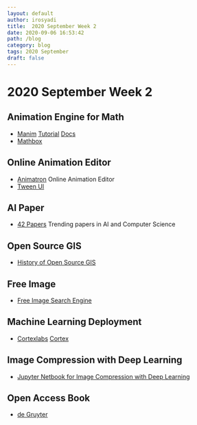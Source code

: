 ```yaml
---
layout: default
author: irosyadi
title:  2020 September Week 2
date: 2020-09-06 16:53:42
path: /blog
category: blog
tags: 2020 September
draft: false
---
```


# 2020 September Week 2

## Animation Engine for Math
- [Manim](https://github.com/3b1b/manim) [Tutorial](https://talkingphysics.wordpress.com/2019/01/08/getting-started-animating-with-manim-and-python-3-7/) [Docs](https://eulertour.com/docs/)
- [Mathbox](https://github.com/unconed/mathbox)


## Online Animation Editor
- [Animatron](https://www.animatron.com/) Online Animation Editor
- [Tween UI](https://tweenui.com/animator/)

## AI Paper 
- [42 Papers](https://42papers.com/) Trending papers in AI and Computer Science

## Open Source GIS  
- [History of Open Source GIS](https://makepath.com/history-of-open-source-gis/)


## Free Image
- [Free Image Search Engine](https://zoomstock.com/)

## Machine Learning Deployment
- [Cortexlabs](https://github.com/cortexlabs/cortex/tree/master/examples) [Cortex](https://www.cortex.dev/)

## Image Compression with Deep Learning
- [Jupyter Netbook for Image Compression with Deep Learning](https://colab.research.google.com/github/Justin-Tan/high-fidelity-generative-compression/blob/master/assets/HiFIC_torch_colab_demo.ipynb)

## Open Access Book
- [de Gruyter](https://www.degruyter.com/browse?access_5=open&pageSize=10&sort=relevance&type_6=book)